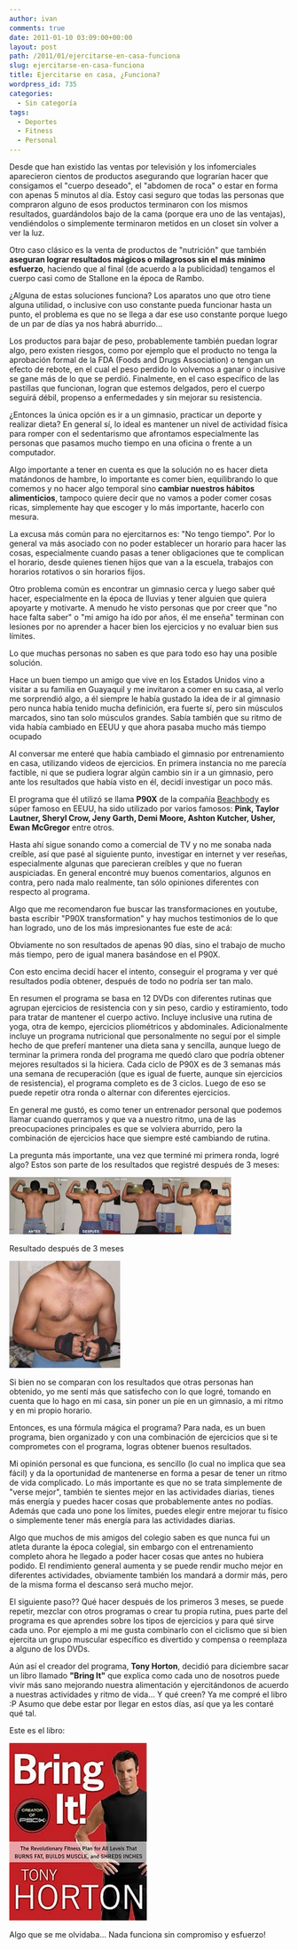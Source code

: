 ```yaml
---
author: ivan
comments: true
date: 2011-01-10 03:09:00+00:00
layout: post
path: /2011/01/ejercitarse-en-casa-funciona
slug: ejercitarse-en-casa-funciona
title: Ejercitarse en casa, ¿Funciona?
wordpress_id: 735
categories:
  - Sin categoría
tags:
  - Deportes
  - Fitness
  - Personal
---
```


Desde que han existido las ventas por televisión y los infomerciales aparecieron cientos de productos asegurando que lograrían hacer que consigamos el "cuerpo deseado", el "abdomen de roca" o estar en forma con apenas 5 minutos al día. Estoy casi seguro que todas las personas que compraron alguno de esos productos terminaron con los mismos resultados, guardándolos bajo de la cama (porque era uno de las ventajas), vendiéndolos o simplemente terminaron metidos en un closet sin volver a ver la luz.

Otro caso clásico es la venta de productos de "nutrición" que también **aseguran lograr resultados mágicos o milagrosos sin el más mínimo esfuerzo**, haciendo que al final (de acuerdo a la publicidad) tengamos el cuerpo casi como de Stallone en la época de Rambo.

¿Alguna de estas soluciones funciona? Los aparatos uno que otro tiene alguna utilidad, o inclusive con uso constante pueda funcionar hasta un punto, el problema es que no se llega a dar ese uso constante porque luego de un par de días ya nos habrá aburrido...

Los productos para bajar de peso, probablemente también puedan lograr algo, pero existen riesgos, como por ejemplo que el producto no tenga la aprobación formal de la FDA (Foods and Drugs Association) o tengan un efecto de rebote, en el cual el peso perdido lo volvemos a ganar o inclusive se gane más de lo que se perdió. Finalmente, en el caso específico de las pastillas que funcionan, logran que estemos delgados, pero el cuerpo seguirá débil, propenso a enfermedades y sin mejorar su resistencia.

¿Entonces la única opción es ir a un gimnasio, practicar un deporte y realizar dieta? En general sí, lo ideal es mantener un nivel de actividad física para romper con el sedentarismo que afrontamos especialmente las personas que pasamos mucho tiempo en una oficina o frente a un computador.

Algo importante a tener en cuenta es que la solución no es hacer dieta matándonos de hambre, lo importante es comer bien, equilibrando lo que comemos y no hacer algo temporal sino **cambiar nuestros hábitos alimenticios**, tampoco quiere decir que no vamos a poder comer cosas ricas, simplemente hay que escoger y lo más importante, hacerlo con mesura.

La excusa más común para no ejercitarnos es: "No tengo tiempo". Por lo general va más asociado con no poder establecer un horario para hacer las cosas, especialmente cuando pasas a tener obligaciones que te complican el horario, desde quienes tienen hijos que van a la escuela, trabajos con horarios rotativos o sin horarios fijos.

Otro problema común es encontrar un gimnasio cerca y luego saber qué hacer, especialmente en la época de lluvias y tener alguien que quiera apoyarte y motivarte. A menudo he visto personas que por creer que "no hace falta saber" o "mi amigo ha ido por años, él me enseña" terminan con lesiones por no aprender a hacer bien los ejercicios y no evaluar bien sus límites.

Lo que muchas personas no saben es que para todo eso hay una posible solución.

Hace un buen tiempo un amigo que vive en los Estados Unidos vino a visitar a su familia en Guayaquil y me invitaron a comer en su casa, al verlo me sorprendió algo, a él siempre le había gustado la idea de ir al gimnasio pero nunca había tenido mucha definición, era fuerte sí, pero sin músculos marcados, sino tan solo músculos grandes. Sabía también que su ritmo de vida había cambiado en EEUU y que ahora pasaba mucho más tiempo ocupado

Al conversar me enteré que había cambiado el gimnasio por entrenamiento en casa, utilizando videos de ejercicios. En primera instancia no me parecía factible, ni que se pudiera lograr algún cambio sin ir a un gimnasio, pero ante los resultados que había visto en él, decidí investigar un poco más.

El programa que él utilizó se llama **P90X** de la compañía [Beachbody](http://www.beachbody.com/) es súper famoso en EEUU, ha sido utilizado por varios famosos: **Pink, Taylor Lautner, Sheryl Crow, Jeny Garth, Demi Moore, Ashton Kutcher, Usher, Ewan McGregor** entre otros.

Hasta ahí sigue sonando como a comercial de TV y no me sonaba nada creíble, así que pasé al siguiente punto, investigar en internet y ver reseñas, especialmente algunas que parecieran creíbles y que no fueran auspiciadas. En general encontré muy buenos comentarios, algunos en contra, pero nada malo realmente, tan sólo opiniones diferentes con respecto al programa.

Algo que me recomendaron fue buscar las transformaciones en youtube, basta escribir "P90X transformation" y hay muchos testimonios de lo que han logrado, uno de los más impresionantes fue este de acá:

Obviamente no son resultados de apenas 90 días, sino el trabajo de mucho más tiempo, pero de igual manera basándose en el P90X.

Con esto encima decidí hacer el intento, conseguir el programa y ver qué resultados podía obtener, después de todo no podría ser tan malo.

En resumen el programa se basa en 12 DVDs con diferentes rutinas que agrupan ejercicios de resistencia con y sin peso, cardio y estiramiento, todo para tratar de mantener el cuerpo activo. Incluye inclusive una rutina de yoga, otra de kempo, ejercicios pliométricos y abdominales. Adicionalmente incluye un programa nutricional que personalmente no seguí por el simple hecho de que preferí mantener una dieta sana y sencilla, aunque luego de terminar la primera ronda del programa me quedó claro que podría obtener mejores resultados si la hiciera. Cada ciclo de P90X es de 3 semanas más una semana de recuperación (que es igual de fuerte, aunque sin ejercicios de resistencia), el programa completo es de 3 ciclos. Luego de eso se puede repetir otra ronda o alternar con diferentes ejercicios.

En general me gustó, es como tener un entrenador personal que podemos llamar cuando querramos y que va a nuestro ritmo, una de las preocupaciones principales es que se volviera aburrido, pero la combinación de ejercicios hace que siempre esté cambiando de rutina.

La pregunta más importante, una vez que terminé mi primera ronda, logré algo? Estos son parte de los resultados que registré después de 3 meses:

[![](./antes_despues_p90X.jpg)](http://2.bp.blogspot.com/_T2UWuNJg3dQ/TSn2Ib170rI/AAAAAAAACNI/uS6TUzWnqDA/s1600/antes_despues_p90X.jpg)

Resultado después de 3 meses

[![](./frontal_flexionado.jpg)](http://4.bp.blogspot.com/_T2UWuNJg3dQ/TSn6gHhetRI/AAAAAAAACNM/XLKyz8Spc7I/s1600/frontal_flexionado.jpg)

Si bien no se comparan con los resultados que otras personas han obtenido, yo me sentí más que satisfecho con lo que logré, tomando en cuenta que lo hago en mi casa, sin poner un pie en un gimnasio, a mi ritmo y en mi propio horario.

Entonces, es una fórmula mágica el programa? Para nada, es un buen programa, bien organizado y con una combinación de ejercicios que si te comprometes con el programa, logras obtener buenos resultados.

Mi opinión personal es que funciona, es sencillo (lo cual no implica que sea fácil) y da la oportunidad de mantenerse en forma a pesar de tener un ritmo de vida complicado. Lo más importante es que no se trata simplemente de "verse mejor", también te sientes mejor en las actividades diarias, tienes más energía y puedes hacer cosas que probablemente antes no podías. Además que cada uno pone los límites, puedes elegir entre mejorar tu físico o simplemente tener más energía para las actividades diarias.

Algo que muchos de mis amigos del colegio saben es que nunca fui un atleta durante la época colegial, sin embargo con el entrenamiento completo ahora he llegado a poder hacer cosas que antes no hubiera podido. El rendimiento general aumenta y se puede rendir mucho mejor en diferentes actividades, obviamente también los mandará a dormir más, pero de la misma forma el descanso será mucho mejor.

El siguiente paso?? Qué hacer después de los primeros 3 meses, se puede repetir, mezclar con otros programas o crear tu propia rutina, pues parte del programa es que aprendes sobre los tipos de ejercicios y para qué sirve cada uno. Por ejemplo a mi me gusta combinarlo con el ciclismo que si bien ejercita un grupo muscular específico es divertido y compensa o reemplaza a alguno de los DVDs.

Aún así el creador del programa, **Tony Horton**, decidió para diciembre sacar un libro llamado **"Bring It"** que explica como cada uno de nosotros puede vivir más sano mejorando nuestra alimentación y ejercitándonos de acuerdo a nuestras actividades y ritmo de vida... Y qué creen? Ya me compré el libro :P Asumo que debe estar por llegar en estos días, así que ya les contaré qué tal.

Este es el libro:

[![](./Bring-It-book-cover.jpg)](./Bring-It-book-cover.jpg)

Algo que se me olvidaba... Nada funciona sin compromiso y esfuerzo!
